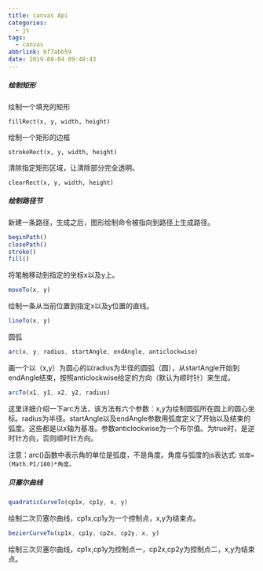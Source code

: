 ```yaml
---
title: canvas Api
categories:
  - js
tags:
  - canvas
abbrlink: 6f7abb59
date: 2019-08-04 09:48:43
---
```


##### 绘制矩形

绘制一个填充的矩形
```
fillRect(x, y, width, height)
```
绘制一个矩形的边框
```
strokeRect(x, y, width, height)
```
清除指定矩形区域，让清除部分完全透明。
```
clearRect(x, y, width, height)
```

##### 绘制路径节
新建一条路径，生成之后，图形绘制命令被指向到路径上生成路径。
```javaScript
beginPath()
closePath()
stroke()
fill()
```

将笔触移动到指定的坐标x以及y上。
```javaScript
moveTo(x, y)
```

绘制一条从当前位置到指定x以及y位置的直线。
```javaScript
lineTo(x, y)
```

圆弧
```javaScript
arc(x, y, radius, startAngle, endAngle, anticlockwise)
```
画一个以（x,y）为圆心的以radius为半径的圆弧（圆），从startAngle开始到endAngle结束，按照anticlockwise给定的方向（默认为顺时针）来生成。

```javaScript
arcTo(x1, y1, x2, y2, radius)
```

这里详细介绍一下arc方法，该方法有六个参数：x,y为绘制圆弧所在圆上的圆心坐标。radius为半径。startAngle以及endAngle参数用弧度定义了开始以及结束的弧度。这些都是以x轴为基准。参数anticlockwise为一个布尔值。为true时，是逆时针方向，否则顺时针方向。

注意：arc()函数中表示角的单位是弧度，不是角度。角度与弧度的js表达式:
`弧度=(Math.PI/180)*角度。`

##### 贝塞尔曲线
```javaScript
quadraticCurveTo(cp1x, cp1y, x, y)
```
绘制二次贝塞尔曲线，cp1x,cp1y为一个控制点，x,y为结束点。
```javaScript
bezierCurveTo(cp1x, cp1y, cp2x, cp2y, x, y)
```
绘制三次贝塞尔曲线，cp1x,cp1y为控制点一，cp2x,cp2y为控制点二，x,y为结束点。